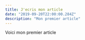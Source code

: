 ```yaml
---
title: J'ecris mon article
date: "2019-09-20T22:00:00.284Z"
description: "Mon premier article"
---
```


Voici mon premier article

